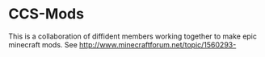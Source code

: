 CCS-Mods
========

This is a collaboration of diffident members working together to make epic minecraft mods. See http://www.minecraftforum.net/topic/1560293-